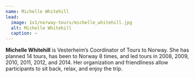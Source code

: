 ```yaml
---
name: Michelle Whitehill
lead:
  image: 1x1/norway-tours/michelle_whitehill.jpg
  alt: Michelle Whitehill
  caption: ~
---
```

**Michelle Whitehill** is Vesterheim’s Coordinator of Tours to Norway. She has planned 14 tours, has been to Norway 8 times, and led tours in 2008, 2009, 2010, 2011, 2012, and 2014. Her organization and friendliness allow participants to sit back, relax, and enjoy the trip.